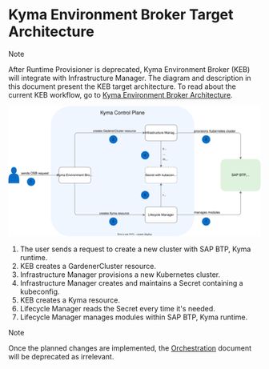 # Kyma Environment Broker Target Architecture

> [!NOTE]
> After Runtime Provisioner is deprecated, Kyma Environment Broker (KEB) will integrate with Infrastructure Manager. The diagram and description in this document present the KEB target architecture. To read about the current KEB workflow, go to [Kyma Environment Broker Architecture](01-10-architecture.md).

![KEB target architecture](../assets/target-keb-arch.svg)

1. The user sends a request to create a new cluster with SAP BTP, Kyma runtime.
2. KEB creates a GardenerCluster resource.
3. Infrastructure Manager provisions a new Kubernetes cluster.
4. Infrastructure Manager creates and maintains a Secret containing a kubeconfig.
5. KEB creates a Kyma resource.
6. Lifecycle Manager reads the Secret every time it's needed.
7. Lifecycle Manager manages modules within SAP BTP, Kyma runtime.

> [!NOTE]
> Once the planned changes are implemented, the [Orchestration](../contributor/02-50-orchestration.md) document will be deprecated as irrelevant.
